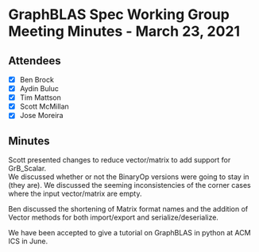 # GraphBLAS Spec Working Group Meeting Minutes - March 23, 2021

## Attendees
- [X] Ben Brock
- [X] Aydin Buluc
- [X] Tim Mattson
- [X] Scott McMillan
- [X] Jose Moreira

## Minutes

Scott presented changes to reduce vector/matrix to add support for GrB_Scalar.  
We discussed whether or not the BinaryOp versions were going to stay in (they 
are).  We discussed the seeming inconsistencies of the corner cases where the 
input vector/matrix are empty.

Ben discussed the shortening of Matrix format names and the addition of Vector
methods for both import/export and serialize/deserialize.

We have been accepted to give a tutorial on GraphBLAS in python at ACM ICS in June.